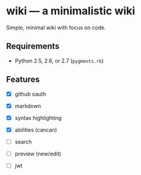 # wiki &mdash; a minimalistic wiki

Simple, minimal wiki with focus on code.

## Requirements

  - Python 2.5, 2.6, or 2.7 (`pygments.rb`)

## Features

  - [x] github oauth
  - [x] markdown
  - [x] syntax highlighting
  - [x] abilities (cancan)
  - [ ] search
  - [ ] preview (new/edit)
  - [ ] jwt


